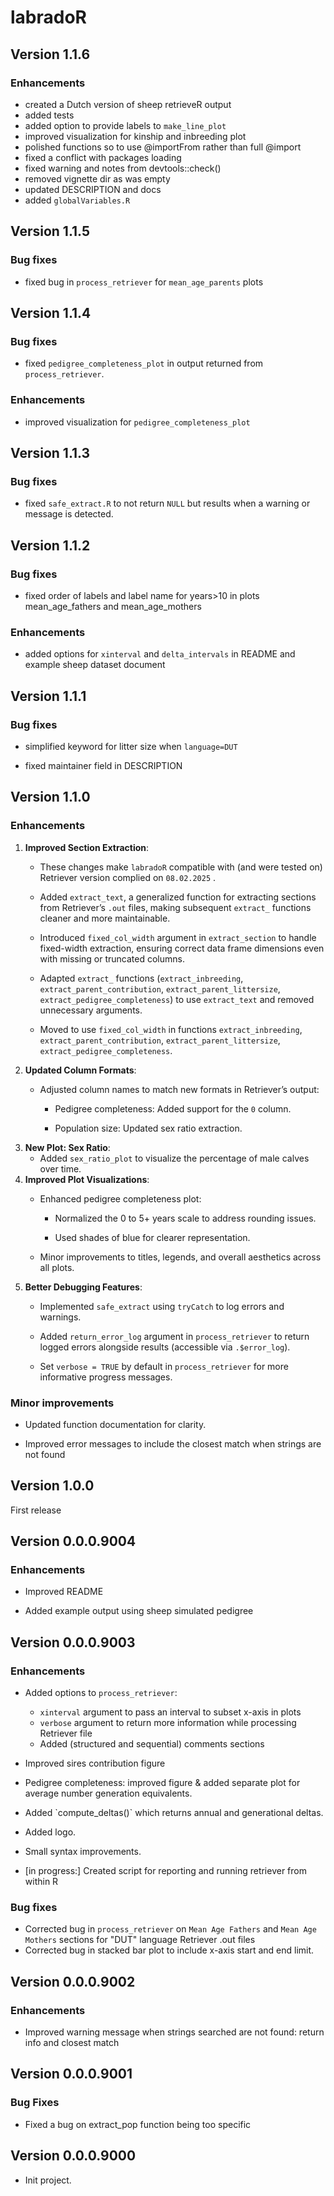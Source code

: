 # labradoR

## Version 1.1.6
### Enhancements
- created a Dutch version of sheep retrieveR output
- added tests
- added option to provide labels to `make_line_plot`
- improved visualization for kinship and inbreeding plot
- polished functions so to use @importFrom rather than full @import
- fixed a conflict with packages loading
- fixed warning and notes from devtools::check()
- removed vignette dir as was empty
- updated DESCRIPTION and docs
- added `globalVariables.R`

## Version 1.1.5
### Bug fixes
- fixed bug in `process_retriever` for `mean_age_parents` plots

## Version 1.1.4
### Bug fixes
- fixed `pedigree_completeness_plot` in output returned from `process_retriever`.

### Enhancements
- improved visualization for `pedigree_completeness_plot`

## Version 1.1.3
### Bug fixes
- fixed `safe_extract.R` to not return `NULL` but results when a warning or message is detected.

## Version 1.1.2

### Bug fixes

- fixed order of labels and label name for years>10 in plots mean_age_fathers and mean_age_mothers

### Enhancements
- added options for `xinterval` and `delta_intervals` in README and example sheep dataset document

## Version 1.1.1

### Bug fixes

-   simplified keyword for litter size when `language=DUT`

-   fixed maintainer field in DESCRIPTION

## Version 1.1.0

### Enhancements

1.  **Improved Section Extraction**:
    -   These changes make `labradoR` compatible with (and were tested on) Retriever version complied on `08.02.2025` .

    -   Added `extract_text`, a generalized function for extracting sections from Retriever’s `.out` files, making subsequent `extract_` functions cleaner and more maintainable.

    -   Introduced `fixed_col_width` argument in `extract_section` to handle fixed-width extraction, ensuring correct data frame dimensions even with missing or truncated columns.

    -   Adapted `extract_` functions (`extract_inbreeding`, `extract_parent_contribution`, `extract_parent_littersize`, `extract_pedigree_completeness`) to use `extract_text` and removed unnecessary arguments.

    -   Moved to use `fixed_col_width` in functions `extract_inbreeding`, `extract_parent_contribution`, `extract_parent_littersize`, `extract_pedigree_completeness`.
2.  **Updated Column Formats**:
    -   Adjusted column names to match new formats in Retriever’s output:

        -   Pedigree completeness: Added support for the `0` column.

        -   Population size: Updated sex ratio extraction.
3.  **New Plot: Sex Ratio**:
    -   Added `sex_ratio_plot` to visualize the percentage of male calves over time.
4.  **Improved Plot Visualizations**:
    -   Enhanced pedigree completeness plot:

        -   Normalized the 0 to 5+ years scale to address rounding issues.

        -   Used shades of blue for clearer representation.

    -   Minor improvements to titles, legends, and overall aesthetics across all plots.
5.  **Better Debugging Features**:
    -   Implemented `safe_extract` using `tryCatch` to log errors and warnings.

    -   Added `return_error_log` argument in `process_retriever` to return logged errors alongside results (accessible via `.$error_log`).

    -   Set `verbose = TRUE` by default in `process_retriever` for more informative progress messages.

### Minor improvements

-   Updated function documentation for clarity.

-   Improved error messages to include the closest match when strings are not found

## Version 1.0.0

First release

## Version 0.0.0.9004

### Enhancements

-   Improved README

-   Added example output using sheep simulated pedigree

## Version 0.0.0.9003

### Enhancements

-   Added options to `process_retriever`:

    -   `xinterval` argument to pass an interval to subset x-axis in plots
    -   `verbose` argument to return more information while processing Retriever file
    -   Added (structured and sequential) comments sections

-   Improved sires contribution figure

-   Pedigree completeness: improved figure & added separate plot for average number generation equivalents.

-   Added \`compute_deltas()\` which returns annual and generational deltas.

-   Added logo.

-   Small syntax improvements.

-   [in progress:] Created script for reporting and running retriever from within R

### Bug fixes

-   Corrected bug in `process_retriever` on `Mean Age Fathers` and `Mean Age Mothers` sections for "DUT" language Retriever .out files
-   Corrected bug in stacked bar plot to include x-axis start and end limit.

## Version 0.0.0.9002

### Enhancements

-   Improved warning message when strings searched are not found: return info and closest match

## Version 0.0.0.9001

### Bug Fixes

-   Fixed a bug on extract_pop function being too specific

## Version 0.0.0.9000

-   Init project.
